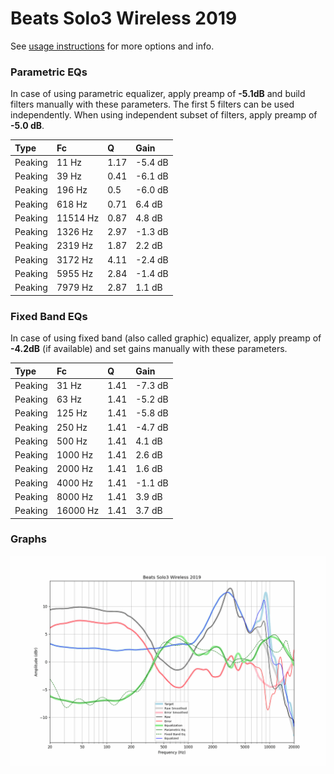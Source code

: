 # Beats Solo3 Wireless 2019
See [usage instructions](https://github.com/jaakkopasanen/AutoEq#usage) for more options and info.

### Parametric EQs
In case of using parametric equalizer, apply preamp of **-5.1dB** and build filters manually
with these parameters. The first 5 filters can be used independently.
When using independent subset of filters, apply preamp of **-5.0 dB**.

| Type    | Fc       |    Q | Gain    |
|:--------|:---------|:-----|:--------|
| Peaking | 11 Hz    | 1.17 | -5.4 dB |
| Peaking | 39 Hz    | 0.41 | -6.1 dB |
| Peaking | 196 Hz   | 0.5  | -6.0 dB |
| Peaking | 618 Hz   | 0.71 | 6.4 dB  |
| Peaking | 11514 Hz | 0.87 | 4.8 dB  |
| Peaking | 1326 Hz  | 2.97 | -1.3 dB |
| Peaking | 2319 Hz  | 1.87 | 2.2 dB  |
| Peaking | 3172 Hz  | 4.11 | -2.4 dB |
| Peaking | 5955 Hz  | 2.84 | -1.4 dB |
| Peaking | 7979 Hz  | 2.87 | 1.1 dB  |

### Fixed Band EQs
In case of using fixed band (also called graphic) equalizer, apply preamp of **-4.2dB**
(if available) and set gains manually with these parameters.

| Type    | Fc       |    Q | Gain    |
|:--------|:---------|:-----|:--------|
| Peaking | 31 Hz    | 1.41 | -7.3 dB |
| Peaking | 63 Hz    | 1.41 | -5.2 dB |
| Peaking | 125 Hz   | 1.41 | -5.8 dB |
| Peaking | 250 Hz   | 1.41 | -4.7 dB |
| Peaking | 500 Hz   | 1.41 | 4.1 dB  |
| Peaking | 1000 Hz  | 1.41 | 2.6 dB  |
| Peaking | 2000 Hz  | 1.41 | 1.6 dB  |
| Peaking | 4000 Hz  | 1.41 | -1.1 dB |
| Peaking | 8000 Hz  | 1.41 | 3.9 dB  |
| Peaking | 16000 Hz | 1.41 | 3.7 dB  |

### Graphs
![](./Beats%20Solo3%20Wireless%202019.png)